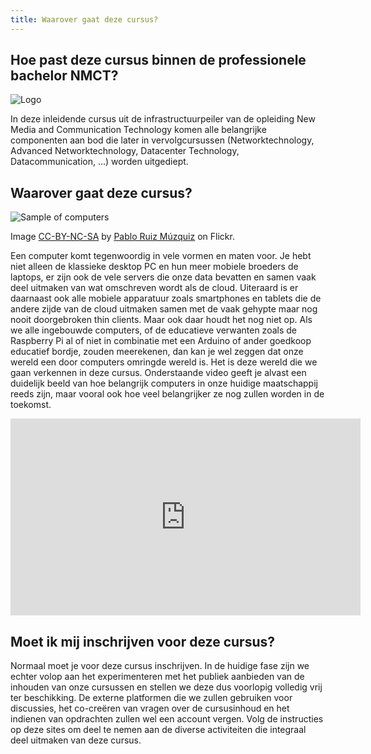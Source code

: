 ```yaml
---
title: Waarover gaat deze cursus?
---
```


## Hoe past deze cursus binnen de professionele bachelor NMCT?
![Logo]({{site.baseurl}}/img/nmct-exp-cl.png)

In deze inleidende cursus uit de infrastructuurpeiler van de opleiding New Media and Communication Technology komen alle belangrijke componenten aan bod die later in vervolgcursussen (Networktechnology, Advanced Networktechnology, Datacenter Technology, Datacommunication, ...) worden uitgediept.

## Waarover gaat deze cursus?
![Sample of computers]({{site.baseurl}}/img/3778910786_9583c1063b_z.jpg)

Image [CC-BY-NC-SA](https://creativecommons.org/licenses/by-sa/2.0/) by [Pablo Ruiz Múzquiz](https://www.flickr.com/photos/angelaypablo/860181962) on Flickr.

Een computer komt tegenwoordig in vele vormen en maten voor. Je hebt niet alleen de klassieke desktop PC en hun meer mobiele broeders de laptops, er zijn ook de vele servers die onze data bevatten en samen vaak deel uitmaken van wat omschreven wordt als de cloud. Uiteraard is er daarnaast ook alle mobiele apparatuur zoals smartphones en tablets die de andere zijde van de cloud uitmaken samen met de vaak gehypte maar nog nooit doorgebroken thin clients. Maar ook daar houdt het nog niet op. Als we alle ingebouwde computers, of de educatieve verwanten zoals de Raspberry Pi al of niet in combinatie met een Arduino of ander goedkoop educatief bordje, zouden meerekenen, dan kan je wel zeggen dat onze wereld een door computers omringde wereld is. Het is deze wereld die we gaan verkennen in deze cursus. Onderstaande video geeft je alvast een duidelijk beeld van hoe belangrijk computers in onze huidige maatschappij reeds zijn, maar vooral ook hoe veel belangrijker ze nog zullen worden in de toekomst.

<iframe width="560" height="315" src="https://www.youtube.com/embed/cXQrbxD9_Ng" frameborder="0" allowfullscreen></iframe>

## Moet ik mij inschrijven voor deze cursus?

Normaal moet je voor deze cursus inschrijven. In de huidige fase zijn we echter volop aan het experimenteren met het publiek aanbieden van de inhouden van onze cursussen en stellen we deze dus voorlopig volledig vrij ter beschikking. De externe platformen die we zullen gebruiken voor discussies, het co-creëren van vragen over de cursusinhoud en het indienen van opdrachten zullen wel een account vergen. Volg de instructies op deze sites om deel te nemen aan de diverse activiteiten die integraal deel uitmaken van deze cursus.





